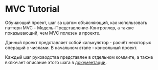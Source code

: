 MVC Tutorial
============

Обучающий проект, шаг за шагом объясняющий, как использовать паттерн MVC - Модель-Представление-Контроллер, а также показывающий, чем MVC полезен в проекте.

Данный проект представляет собой калькулятор - расчёт некоторых операций с числами. В начальном этапе - консольный проект.

Каждый шаг руководства представлен в отдельном коммите, а также включает описание этого шага в [документации](docs/index.md).
